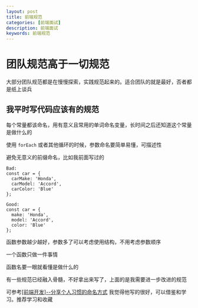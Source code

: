 ```yaml
---
layout: post
title: 前端规范
categories: [前端面试]
description: 前端面试
keywords: 前端规范
---
```


# 团队规范高于一切规范
大部分团队规范都是在慢慢探索，实践规范起来的。适合团队的就是最好，否者都是纸上谈兵

## 我平时写代码应该有的规范

每个常量都该命名，用有意义且常用的单词命名变量，长时间之后还知道这个常量是做什么的


使用 `forEach` 或者其他循环的时候，参数命名要简单易懂，可描述性

避免无意义的前缀命名，比如我前面写过的

```
Bad:
const car = {
  carMake: 'Honda',
  carModel: 'Accord',
  carColor: 'Blue'
};

Good:
const car = {
  make: 'Honda',
  model: 'Accord',
  color: 'Blue'
};
```


函数参数越少越好，参数多了可以考虑使用结构，不用考虑参数顺序


一个函数只做一件事情

函数名要一眼就看懂是做什么的

有一些规范已经融入骨髓，不好拿出来写了，上面的是我需要进一步改进的规范

可参考[[前端开发]--分享个人习惯的命名方式](https://juejin.im/post/5b6ad6b0e51d4519171766e2) 我觉得他写的很好，可以借鉴和学习。推荐学习和收藏

